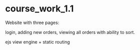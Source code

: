 # course_work_1.1
Website with three pages: 

login, adding new orders, viewing all orders with ability to sort. 

ejs view engine + static routing
